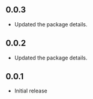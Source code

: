 ## 0.0.3

* Updated the package details.

## 0.0.2

* Updated the package details.

## 0.0.1

* Initial release
